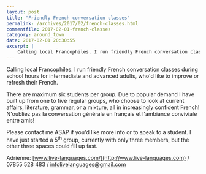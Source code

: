 ```yaml
---
layout: post
title: "Friendly French conversation classes"
permalink: /archives/2017/02/french-classes.html
commentfile: 2017-02-01-french-classes
category: around_town
date: 2017-02-01 20:30:55
excerpt: |
    Calling local Francophiles. I run friendly French conversation classes during school hours for intermediate and advanced adults, who'd like to improve or refresh their French.
---
```


Calling local Francophiles. I run friendly French conversation classes during school hours for intermediate and advanced adults, who'd like to improve or refresh their French.

There are maximum six students per group. Due to popular demand I have built up from one to five regular groups, who choose to look at current affairs, literature, grammar, or a mixture, all in increasingly confident French! N'oubliez pas la conversation générale en français et l'ambiance conviviale entre amis!

Please contact me ASAP if you'd like more info or to speak to a student. I have just started a 5<sup>th</sup> group, currently with only three members, but the other three spaces could fill up fast.

Adrienne: [www.live-languages.com/](http://www.live-languages.com) / 07855 528 483 / <infolivelanguages@gmail.com>
